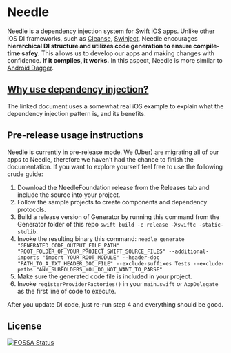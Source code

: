 # Needle

Needle is a dependency injection system for Swift iOS apps. Unlike other iOS DI frameworks, such as [Cleanse](https://github.com/square/Cleanse), [Swinject](https://github.com/Swinject/Swinject), Needle encourages **hierarchical DI structure and utilizes code generation to ensure compile-time safey**. This allows us to develop our apps and making changes with confidence. **If it compiles, it works.** In this aspect, Needle is more similar to [Android Dagger](https://google.github.io/dagger/).

## [Why use dependency injection?](https://github.com/uber/needle/WHY_DI.md)

The linked document uses a somewhat real iOS example to explain what the dependency injection pattern is, and its benefits.

## Pre-release usage instructions

Needle is currently in pre-release mode. We (Uber) are migrating all of our apps to Needle, therefore we haven't had the chance to finish the documentation. If you want to explore yourself feel free to use the following crude guide:

1. Download the NeedleFoundation release from the Releases tab and include the source into your project.
2. Follow the sample projects to create components and dependency protocols.
3. Build a release version of Generator by running this command from the Generator folder of this repo `swift build -c release -Xswiftc -static-stdlib`.
4. Invoke the resulting binary this command: `needle generate "GENERATED_CODE_OUTPUT_FILE_PATH" "ROOT_FOLDER_OF_YOUR_PROJECT_SWIFT_SOURCE_FILES" --additional-imports "import YOUR_ROOT_MODULE" --header-doc "PATH_TO_A_TXT_HEADER_DOC_FILE" --exclude-suffixes Tests --exclude-paths "ANY_SUBFOLDERS_YOU_DO_NOT_WANT_TO_PARSE"`
5. Make sure the generated code file is included in your project.
6. Invoke `registerProviderFactories()` in your `main.swift` or `AppDelegate` as the first line of code to execute.

After you update DI code, just re-run step 4 and everything should be good.

## License
[![FOSSA Status](https://app.fossa.io/api/projects/git%2Bgithub.com%2Fuber%2Fswift-concurrency.svg?type=large)](https://app.fossa.io/projects/git%2Bgithub.com%2Fuber%2Fswift-concurrency?ref=badge_large)
